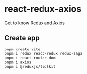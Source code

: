 # react-redux-axios
Get to know Redux and Axios


## Create app

```
pnpm create vite
pnpm i redux react-redux redux-saga
pnpm i react-router-dom
pnpm i axios
pnpm i @reduxjs/toolkit
```
